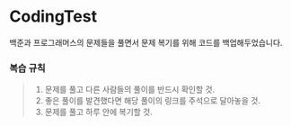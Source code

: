# CodingTest

백준과 프로그래머스의 문제들을 풀면서 문제 복기를 위해 코드를 백업해두었습니다.

### 복습 규칙

>1. 문제를 풀고 다른 사람들의 풀이를 반드시 확인할 것.  
>2. 좋은 풀이를 발견했다면 해당 풀이의 링크를 주석으로 달아놓을 것.  
>3. 문제를 풀고 하루 안에 복기할 것.  
